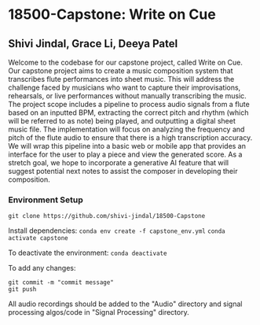 # 18500-Capstone: Write on Cue
## Shivi Jindal, Grace Li, Deeya Patel

Welcome to the codebase for our capstone project, called Write on Cue. Our capstone project aims to create a music composition system that transcribes flute performances into sheet music. This will address the challenge faced by musicians who want to capture their improvisations, rehearsals, or live performances without manually transcribing the music. The project scope includes a pipeline to process audio signals from a flute based on an inputted BPM, extracting the correct pitch and rhythm (which will be referred to as note) being played, and outputting a digital sheet music file. The implementation will focus on analyzing the frequency and pitch of the flute audio to ensure that there is a high transcription accuracy. We will wrap this pipeline into a basic web or mobile app that provides an interface for the user to play a piece and view the generated score. As a stretch goal, we hope to incorporate a generative AI feature that will suggest potential next notes to assist the composer in developing their composition.

### Environment Setup

```git clone https://github.com/shivi-jindal/18500-Capstone```

Install dependencies: 
```conda env create -f capstone_env.yml```
```conda activate capstone```

To deactivate the environment:
```conda deactivate```

To add any changes:
```git add .
git commit -m "commit message"
git push
```

All audio recordings should be added to the "Audio" directory and signal processing algos/code in "Signal Processing" directory.